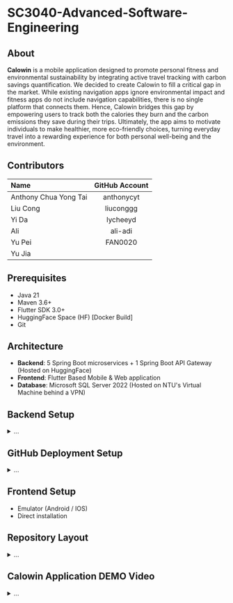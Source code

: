 # SC3040-Advanced-Software-Engineering

## About
**Calowin** is a mobile application designed to promote personal fitness and environmental sustainability by integrating active travel tracking with carbon savings quantification.
We decided to create Calowin to fill a critical gap in the market. While existing navigation apps ignore environmental impact and fitness apps do not include navigation capabilities, there is no single platform that connects them. Hence, Calowin bridges this gap by empowering users to track both the calories they burn and the carbon emissions they save during their trips. 
Ultimately, the app aims to motivate individuals to make healthier, more eco-friendly choices, turning everyday travel into a rewarding experience for both personal well-being and the environment. 

## Contributors
| Name | GitHub Account |
| :---         |     :---:      |
| Anthony Chua Yong Tai   | anthonycyt     |
| Liu Cong     | liuconggg       |
| Yi Da     | lycheeyd       |
| Ali   | ali-adi     |
| Yu Pei     |   FAN0020     |
| Yu Jia     |        |

## Prerequisites
- Java 21
- Maven 3.6+
- Flutter SDK 3.0+
- HuggingFace Space (HF) [Docker Build]
- Git

## Architecture
- **Backend**: 5 Spring Boot microservices + 1 Spring Boot API Gateway (Hosted on HuggingFace)
- **Frontend**: Flutter Based Mobile & Web application
- **Database**: Microsoft SQL Server 2022 (Hosted on NTU's Virtual Machine behind a VPN)

## Backend Setup

<details markdown="1"><summary>...</summary>

### 1. HuggingFace Requirements
**IMPORTANT**: 
- All backend services are configured to use port 7860 as mandated by HuggingFace
- All service must await and respond to "/" Get request from HuggingFace to complete container startup
- HuggingFace adopts Readme.md file as configuration file for Space's metadata

### 2. HuggingFace Secrets
- Github fine grained PAT:  Read access to actions, code, and metadata

### 3. HuggingFace Variables (Dynamically injected)
- Github Repository
- Service Name
- Build_ID

### 3. HuggingFace Configuration Files
- Dockerfile (Same across all services)
- Readme.md (Unique per service)
- Build-Vars.env (Hold variables in #3, dynamically generated by CI/CD pipeline)

### 4. MicroService Naming Convention
This naming convention must be adhered for naming Service Folders in GitHub and creating Spaces on HuggingFace
- **HF Staging Environments (UAT Branch):** Calowin{SERVICENAME}
- **HF Production Environments (Main Branch):** Calowin{SERVICENAME}Live
- **GitHub Folders:** {SERVICENAME} (Placed in Root Directory)

- Horizontal Scale Out (Future): {EnvironmentName}-N (where N is integer with increment of 1) [E.g. CalowinAccount-1]

### 5. HuggingFace Space Setup
Create a HF space following the specified **naming convention** with the following options:
- Docker SDK
- Blank template
- Public

### 6. Extra notes
- Email generation uses Google OAuth + Gmail API instead of Gmail SMTP, while both are available due to SMTP port restriction by HuggingFace.
- A Bastlion Server is setup to bypass VPN wall for establishing connection to the Virtual Machine hosting the database

</details>

## GitHub Deployment Setup

<details markdown="1"><summary>...</summary>
  
### 1. GitHub Secrets
- Github fine grained PAT:
  - Read access to metadata
  - Read and Write access to actions variables and code
    
- HuggingFace Access Token
- HuggingFace Username

### 2. GitHub Environments
- UAT
- Production

### 3. GitHub Variables (Automated by CI/CD)
#### 1. UAT Environment
 - List of successful Build_ID(s) for version based deployment on HuggingFace and tracking
 - **Variable Name Generation Convention**:
   - BUILD_ID_{SERVICENAME}_{short_commit_SHA}

#### 2. Production Environment
 - Tracks the current version (Build_ID) deployed on HF production environments
 - **Variable Name Generation Convention**:
   - LAST_BUILD_ID_{SERVICENAME}

### 4. CI/CD Pipeline Workflows
- **Automatic Deployment:** deploy-services-v3.yml
  - Triggered On pull-request completion into UAT branch and main branch
    
- **Manual Deployment:** manual-full-deploy-services.yml
  - Options available to deploy each services individually OR All

- **Erase the Artifact Library:** purge.yml

<img width="1026" height="428" alt="image" src="https://github.com/user-attachments/assets/1b513921-dfae-429c-8f23-d2ac215bc253" />

</details>

## Frontend Setup
- Emulator (Android / IOS)
- Direct installation

## Repository Layout

<details markdown="1"><summary>...</summary>
  
- **CalowinAcount:**       Account Microservice
- **CalowinFriends:**      Friends Microservice
- **CalowinNotification:** Notification Microservice
- **CalowinSpringNode:**   API Gateway Microservice
- **CalowinTrip:**         Trip Microservice
- **CalowinWellnessZone:** WellnessZone Microservice
- **calowin_ui:**          Flutter Frontend Application
- **HF_setup_obsolete:**   Obsoleted initial non-CI/CD deployment setup structure (Record Keeping Purpose)
- **atomikos-logs:**       Backend Microservice logging destination for local development

</details>

## Calowin Application DEMO Video

<details markdown="1"><summary>...</summary>
  
</details>
